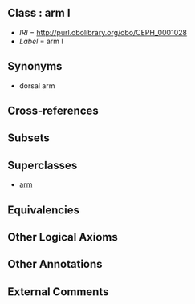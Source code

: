 
## Class : arm I

 * *IRI* = http://purl.obolibrary.org/obo/CEPH_0001028
 * *Label* = arm I

## Synonyms

 * dorsal arm

## Cross-references


## Subsets


## Superclasses

 * [arm](../../CEPH/15/CEPH_0000015.md)

## Equivalencies


## Other Logical Axioms


## Other Annotations


## External Comments

